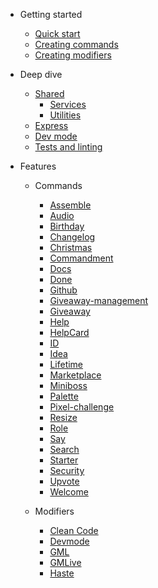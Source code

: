 * Getting started

  * [Quick start](/getting-started/quick-start.md)
  * [Creating commands](/getting-started/creating-commands.md)
  * [Creating modifiers](/getting-started/creating-modifiers.md)

* Deep dive

  * [Shared](/deep-dive/shared.md)
    * [Services](/deep-dive/services.md)
    * [Utilities](/deep-dive/utilities.md)
  * [Express](/deep-dive/express.md)
  * [Dev mode](/deep-dive/dev-mode.md)
  * [Tests and linting](/deep-dive/testing.md)

* Features

  * Commands

    * [Assemble](/features/commands/assemble.md)
    * [Audio](/features/commands/audio.md)
    * [Birthday](/features/commands/birthday.md)
    * [Changelog](/features/commands/changelog.md)
    * [Christmas](/features/commands/christmas.md)
    * [Commandment](/features/commands/commandment.md)
    * [Docs](/features/commands/docs.md)
    * [Done](/features/commands/done.md)
    * [Github](/features/commands/github.md)
    * [Giveaway-management](/features/commands/giveaway-management.md)
    * [Giveaway](/features/commands/giveaway.md)
    * [Help](/features/commands/help.md)
    * [HelpCard](/features/commands/helpcard.md)
    * [ID](/features/commands/id.md)
    * [Idea](/features/commands/idea.md)
    * [Lifetime](/features/commands/lifetime.md)
    * [Marketplace](/features/commands/marketplace.md)
    * [Miniboss](/features/commands/miniboss.md)
    * [Palette](/features/commands/palette.md)
    * [Pixel-challenge](/features/commands/pixel-challenge.md)
    * [Resize](/features/commands/resize.md)
    * [Role](/features/commands/role-control.md)
    * [Say](/features/commands/say.md)
    * [Search](/features/commands/search.md)
    * [Starter](/features/commands/starter.md)
    * [Security](/features/commands/security.md)
    * [Upvote](/features/commands/upvote.md)
    * [Welcome](/features/commands/welcome.md)

  * Modifiers

    * [Clean Code](/features/modifiers/clean-code.md)
    * [Devmode](/deep-dive/dev-mode.md)
    * [GML](/features/modifiers/gml.md)
    * [GMLive](/features/modifiers/gmlive.md)
    * [Haste](/features/modifiers/haste.md)
